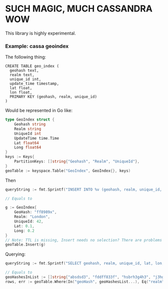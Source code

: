SUCH MAGIC, MUCH CASSANDRA WOW
===

This library is highly experimental.


### Example: cassa geoindex

The following thing:

```
CREATE TABLE geo_index (
  geohash text,
  realm text,
  unique_id int,
  update_time timestamp,
  lat float,
  lon float,
  PRIMARY KEY (geohash, realm, unique_id)
)
```

Would be represented in Go like:

```go
type GeoIndex struct {
	Geohash string
	Realm string
	UniqueId int
	UpdateTime time.Time
	Lat float64
	Long float64
}
keys := Keys{
	PartitionKeys: []string{"Geohash", "Realm", "UniqueId"},
}
geoTable := keyspace.Table("GeoIndex", GeoIndex{}, keys)
```

Then

```go
queryString := fmt.Sprintf("INSERT INTO %v (geohash, realm, unique_id, update_time, lat, lon) VALUES ('%s', '%s', %d, dateof(now()), %f, %f) USING TTL %d;", table, geoHashes["centre"], realm, uniqueId, latitude, longitude, ttl)

// Equals to

g := GeoIndex{
	GeoHash: "ff8989x",
	Realm: "London",
	UniqueId: 42,
	Lat: 0.1,
	Long: 0.2
}
// Note: TTL is missing, Insert needs no selection? There are problems with this...
geoTable.Insert(g)
```

Querying:

```go
queryString := fmt.Sprintf("SELECT geohash, realm, unique_id, lat, lon, update_time FROM %v WHERE geohash IN (%v) AND realm = '%v';", table, geoHashesInList, realm)

// Equals to
geoHashesInList := []string{"absdsd3", "fddff833f", "hsbrh3g4h3", "j3hg43h4g3hg4"}
rows, err := geoTable.Where(In("geoHash", geoHashesList...), Eq("realm", "London")).Query().Read()
```

